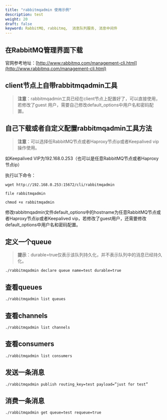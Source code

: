 ```yaml
---
title: "rabbitmqadmin 使用示例"
description: test
weight: 20
draft: false
keyword: RabbitMQ, rabbitmq,  消息队列服务, 消息中间件
---
```


## 在RabbitMQ管理界面下载

官网参考地址：[http://www.rabbitmq.com/management-cli.html](http://www.rabbitmq.com/management-cli.html)

## client节点上自带rabbitmqadmin工具

> **注意**：rabbitmqadmin工具已经在client节点上配置好了，可以直接使用，若修改了guest 用户，需要自己修改default_options中用户名和密码配置。

## 自己下载或者自定义配置rabbitmqadmin工具方法

> **注意**：可以选择任RabbitMQ节点或者Haproxy节点ip或者Keepalived vip操作使用。

如Keepalived VIP为192.168.0.253（也可以是任意RabbitMQ节点或者Haproxy节点ip）

执行以下命令：

```
wget http://192.168.0.253:15672/cli/rabbitmqadmin

file rabbitmqadmin

chmod +x rabbitmqadmin
```

修改rabbitmqadmin文件default_options中的hostname为任意RabbitMQ节点或者Haproxy节点ip或者Keepalived vip，若修改了guest用户，还需要修改default_options中用户名和密码配置。

## 定义一个queue

> **提示**：durable=true仅表示该队列持久化，并不表示队列中的消息已经持久化。

```
./rabbitmqadmin declare queue name=test durable=true
```

## 查看queues

```
./rabbitmqadmin list queues
```

## 查看channels

```
./rabbitmqadmin list channels
```

## 查看consumers

```
./rabbitmqadmin list consumers
```

## 发送一条消息

```
./rabbitmqadmin publish routing_key=test payload=”just for test”
```

## 消费一条消息

```
./rabbitmqadmin get queue=test requeue=true
```
